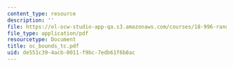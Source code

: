 ```yaml
---
content_type: resource
description: ''
file: https://ol-ocw-studio-app-qa.s3.amazonaws.com/courses/18-996-random-matrix-theory-and-its-applications-spring-2004/de551c394acb0011f9bc7edb61f6b8ac_oc_bounds_tc.pdf
file_type: application/pdf
resourcetype: Document
title: oc_bounds_tc.pdf
uid: de551c39-4acb-0011-f9bc-7edb61f6b8ac
---
```

